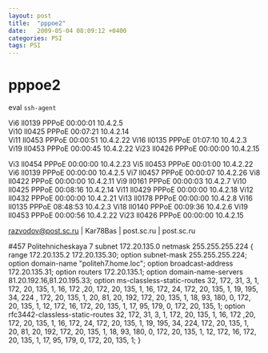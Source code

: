 ```yaml
---
layout: post
title:  "pppoe2"
date:   2009-05-04 08:09:12 +0400
categories: PSI
tags: PSI
---
```


# pppoe2
eval `ssh-agent`


  Vi6          ll0139             PPPoE        00:00:01 10.4.2.5    
  Vi10         ll0425             PPPoE        00:07:21 10.4.2.14   
  Vi11         ll0453             PPPoE        00:00:51 10.4.2.22
  Vi16         ll0135             PPPoE        01:07:10 10.4.2.3
  Vi19         ll0453             PPPoE        00:00:45 10.4.2.22
  Vi23         ll0426             PPPoE        00:00:00 10.4.2.15



  Vi3          ll0454             PPPoE        00:00:00 10.4.2.23
  Vi5          ll0453             PPPoE        00:01:00 10.4.2.22
  Vi6          ll0139             PPPoE        00:00:00 10.4.2.5
  Vi7          ll0457             PPPoE        00:00:07 10.4.2.26
  Vi8          ll0422             PPPoE        00:00:00 10.4.2.11
  Vi9          ll0161             PPPoE        00:00:03 10.4.2.7
  Vi10         ll0425             PPPoE        00:08:16 10.4.2.14
  Vi11         ll0429             PPPoE        00:00:00 10.4.2.18
  Vi12         ll0432             PPPoE        00:00:00 10.4.2.21
  Vi13         ll0178             PPPoE        00:00:00 10.4.2.8
  Vi16         ll0135             PPPoE        08:48:53 10.4.2.3
  Vi18         ll0140             PPPoE        00:09:36 10.4.2.6
  Vi19         ll0453             PPPoE        00:00:56 10.4.2.22
  Vi23         ll0426             PPPoE        00:00:00 10.4.2.15


razvodov@post.sc.ru     | Kar78Bas   | post.sc.ru    | post.sc.ru  



#457 Politehnicheskaya 7
subnet 172.20.135.0 netmask 255.255.255.224 {
        range 172.20.135.2 172.20.135.30;
        option subnet-mask 255.255.255.224;
        option domain-name "politeh7.home.loc";
        option broadcast-address 172.20.135.31;
        option routers 172.20.135.1;
        option domain-name-servers 81.20.192.16,81.20.195.33;
        option ms-classless-static-routes 32, 172, 31, 3, 1, 172, 20, 135, 1, 16, 172 ,20, 172, 20, 135, 1, 16, 172, 24, 172, 20, 135, 1, 19, 195, 34, 224
, 172, 20, 135, 1, 20, 81, 20, 192, 172, 20, 135, 1, 18, 93, 180, 0, 172, 20, 135, 1, 12, 172, 16, 172, 20, 135, 1, 17, 95, 179, 0, 172, 20, 135, 1;
        option rfc3442-classless-static-routes 32, 172, 31, 3, 1, 172, 20, 135, 1, 16, 172 ,20, 172, 20, 135, 1, 16, 172, 24, 172, 20, 135, 1, 19, 195, 34, 224, 172, 20, 135, 1, 20, 81, 20, 192, 172, 20, 135, 1, 18, 93, 180, 0, 172, 20, 135, 1, 12, 172, 16, 172, 20, 135, 1, 17, 95, 179, 0, 172, 20, 135, 1;
}